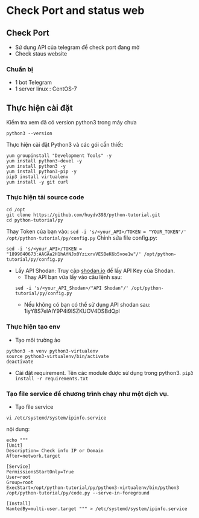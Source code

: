# Check Port and status web
## Check Port 
* Sử dụng API của telegram để check port đang mở
* Check staus website


### Chuẩn bị
* 1 bot Telegram
* 1 server linux : CentOS-7

## Thực hiện cài đặt
Kiểm tra xem đã có version python3 trong máy chưa
```
python3 --version
```

Thực hiện cài đặt Python3 và các gói cần thiết:
```
yum groupinstall "Development Tools" -y
yum install python3-devel -y
yum install python3 -y
yum install python3-pip -y
pip3 install virtualenv
yum install -y git curl 
```

### Thực hiện tải source code
```
cd /opt
git clone https://github.com/huydv398/python-tutorial.git
cd python-tutorial/py
```

Thay Token của bạn vào:
`sed -i 's/<your_API>/TOKEN = "YOUR_TOKEN"/' /opt/python-tutorial/py/config.py`
Chỉnh sửa file config.py:
```
sed -i 's/<your_API>/TOKEN = "1899040673:AAGAa2H1hAfNJx0YzixrvVESBeK6b5voe1w"/' /opt/python-tutorial/py/config.py
```

* Lấy API Shodan: Truy cập [shodan.io](https://account.shodan.io/login) để lấy API Key của Shodan.
    * Thay API bạn vừa lấy vào câu lệnh sau:
    ```
    sed -i 's/<your_API_Shodan>/"API Shodan"/' /opt/python-tutorial/py/config.py
    ```
    * Nếu không có bạn có thể sử dụng API shodan sau: 1iyY8S7elAIY9P4i9ISZKUOV4DSBdQpl 
### Thực hiện tạo env
* Tạo môi trường ảo
```
python3 -m venv python3-virtualenv
source python3-virtualenv/bin/activate
deactivate
```

* Cài đặt requirement. Tên các module được sử dụng trong python3.
`pip3 install -r requirements.txt`
### Tạo file service để chương trình chạy như một dịch vụ.
* Tạo file service 

`vi /etc/systemd/system/ipinfo.service`

nội dung:
```
echo """
[Unit]
Description= Check info IP or Domain
After=network.target

[Service]
PermissionsStartOnly=True
User=root
Group=root
ExecStart=/opt/python-tutorial/py/python3-virtualenv/bin/python3 /opt/python-tutorial/py/code.py --serve-in-foreground

[Install]
WantedBy=multi-user.target """ > /etc/systemd/system/ipinfo.service
```